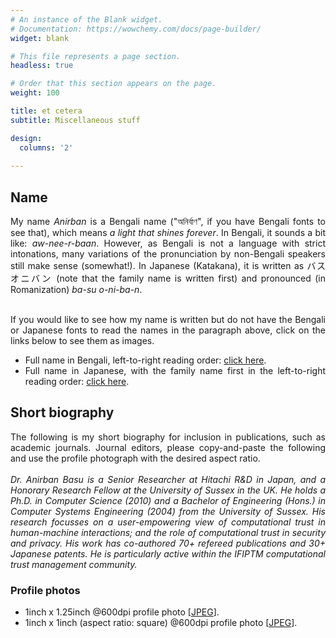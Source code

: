 ```yaml
---
# An instance of the Blank widget.
# Documentation: https://wowchemy.com/docs/page-builder/
widget: blank

# This file represents a page section.
headless: true

# Order that this section appears on the page.
weight: 100

title: et cetera
subtitle: Miscellaneous stuff

design:
  columns: '2'
  
---
```


## Name
<div style='text-align: justify'>
My name <em>Anirban</em> is a Bengali name ("অনির্বাণ", if you have Bengali fonts to see that), which means <em>a light that shines forever</em>. In Bengali, it sounds a bit like: <em>aw-nee-r-baan</em>. However, as Bengali is not a language with strict intonations, many variations of the pronunciation by non-Bengali speakers still make sense (somewhat!). In Japanese (Katakana), it is written as バス　オニバン (note that the family name is written first) and pronounced (in Romanization) <em>ba-su o-ni-ba-n</em>.<br/><br/>

If you would like to see how my name is written but do not have the Bengali or Japanese fonts to read the names in the paragraph above, click on the links below to see them as images.
* Full name in Bengali, left-to-right reading order: [click here](/img/bengali-name.png).
* Full name in Japanese, with the family name first in the left-to-right reading order: [click here](/img/katakana-name.png).
</div>

## Short biography
<div style='text-align: justify'>
The following is my short biography for inclusion in publications, such as academic journals. Journal editors, please copy-and-paste the following and use the profile photograph with the desired aspect ratio.
<br/><br/>
<em>Dr. Anirban Basu is a Senior Researcher at Hitachi R&D in Japan, and a Honorary Research Fellow at the University of Sussex in the UK. He holds a Ph.D. in Computer Science (2010) and a Bachelor of Engineering (Hons.) in Computer Systems Engineering (2004) from the University of Sussex. His research focusses on a user-empowering view of computational trust in human-machine interactions; and the role of computational trust in security and privacy. His work has co-authored 70+ refereed publications and 30+ Japanese patents. He is particularly active within the IFIPTM computational trust management community.</em>
</div>

### Profile photos
* 1inch x 1.25inch @600dpi profile photo [[JPEG](/img/abasu-journal-600dpi.jpg)].
* 1inch x 1inch (aspect ratio: square) @600dpi profile photo [[JPEG](/img/profile-square-no-reflection.jpg)].